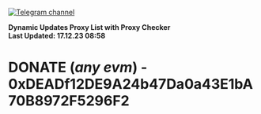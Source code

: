[![Telegram channel](https://img.shields.io/endpoint?url=https://runkit.io/damiankrawczyk/telegram-badge/branches/master?url=https://t.me/n4z4v0d)](https://t.me/n4z4v0d) 

**Dynamic Updates Proxy List with Proxy Checker**  
**Last Updated: 17.12.23 08:58**

# DONATE (_any evm_) - 0xDEADf12DE9A24b47Da0a43E1bA70B8972F5296F2
